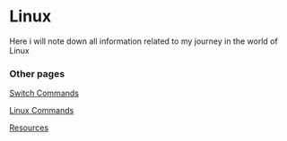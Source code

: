 # Linux

Here i will note down all information related to my journey in the world of Linux

### Other pages

[Switch Commands](https://jgdsh.github.io/Linux/switch)

[Linux Commands](https://jgdsh.github.io/Linux/commands)

[Resources](https://jgdsh.github.io/Linux/resources)
